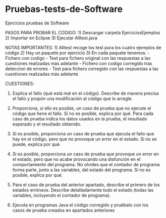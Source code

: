 # Pruebas-tests-de-Software
Ejercicios pruebas de Software

PASOS PARA PROBAR EL CODIGO:
	1) Descargar carpeta EjerciciosEjemplos
	2) Importar en Eclipse
	3) Ejecutar Alltest.java

NOTAS IMPORTANTES:
	1) Alltest recoge los test para los cuatro ejemplos de código
	2) Hay un paquete por ejercicio
	3) En cada paquete tenemos:
		- Fichero con codigo 
		- Test para fichero original con las respuestas a las cuestiones realizadas más adelante
		- Fichero con codigo corregido tras deteccion de errores
		- Test para fichero corregido con las respuestas a las cuestiones realizadas más adelante

CUESTIONES:

1) Explica el fallo (qué está mal en el código). Describe de manera precisa el fallo y
propón una modificación al código que lo arregle.

2) Proporciona, si ello es posible, un caso de prueba que no ejecute el código que
tiene el fallo. Si no es posible, explica por qué. Para cada caso de prueba indica
los datos usados en la prueba, el resultado esperado y el resultado obtenido.

3) Si es posible, proporciona un caso de prueba que ejecuta el fallo que hay en el
código, pero que no provoque un error en el estado. Si no se puede, explica por
qué.

4) Si es posible, proporciona un caso de prueba que provoque un error en el estado,
pero que no acabe provocando una disfunción en el comportamiento del
programa. No olvides que el contador de programa forma parte, junto a las
variables, del estado del programa. Si no es posible, explica por qué.

5) Para el caso de prueba del anterior apartado, describe el primero de los estados
erróneos. Describe detalladamente todo el estado (todas las variables,
incluyendo el contador de programa).

6) Ejecuta en programas Java el código corregido y pruébalo con los casos de
prueba creados en apartados anteriores
